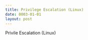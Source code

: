 ```yaml
---
title: Privilege Escalation (Linux)
date: 0003-01-01
layout: post
---
```


Privile Escalation (Linux)
